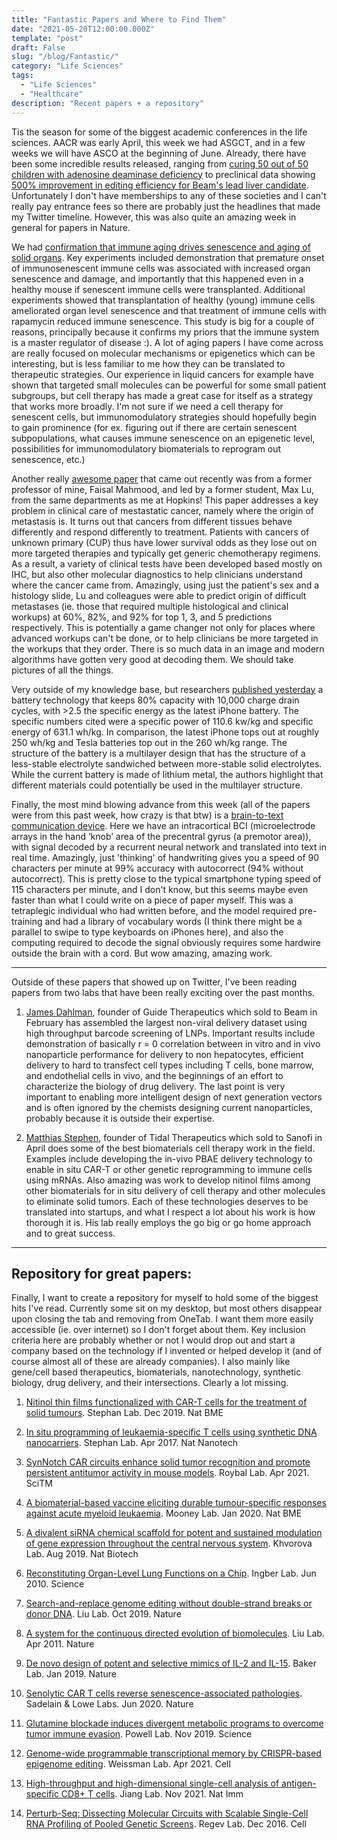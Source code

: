 ```yaml
---
title: "Fantastic Papers and Where to Find Them"
date: "2021-05-20T12:00:00.000Z"
template: "post"
draft: False
slug: "/blog/Fantastic/"
category: "Life Sciences"
tags:
  - "Life Sciences"
  - "Healthcare"
description: "Recent papers + a repository"
---
```


Tis the season for some of the biggest academic conferences in the life sciences. AACR was early April, this week we had ASGCT, and in a few weeks we will have ASCO at the beginning of June. Already, there have been some incredible results released, ranging from [curing 50 out of 50 children with adenosine deaminase deficiency](https://www.nejm.org/doi/full/10.1056/NEJMoa2027675) to preclinical data showing [500% improvement in editing efficiency for Beam's lead liver candidate](https://www.globenewswire.com/news-release/2021/05/11/2226966/0/en/Beam-Therapeutics-Presents-LNP-Formulation-Data-at-ASGCT-and-Reports-First-Quarter-2021-Financial-Results.html). Unfortunately I don't have memberships to any of these societies and I can't really pay entrance fees so there are probably just the headlines that made my Twitter timeline. However, this was also quite an amazing week in general for papers in Nature.

We had [confirmation that immune aging drives senescence and aging of solid organs](https://www.nature.com/articles/s41586-021-03547-7). Key experiments included demonstration that premature onset of immunosenescent immune cells was associated with increased organ senescence and damage, and importantly that this happened even in a healthy mouse if senescent immune cells were transplanted. Additional experiments showed that transplantation of healthy (young) immune cells ameliorated organ level senescence and that treatment of immune cells with rapamycin reduced immune senescence. This study is big for a couple of reasons, principally because it confirms my priors that the immune system is a master regulator of disease :). A lot of aging papers I have come across are really focused on molecular mechanisms or epigenetics which can be interesting, but is less familiar to me how they can be translated to therapeutic strategies. Our experience in liquid cancers for example have shown that targeted small molecules can be powerful for some small patient subgroups, but cell therapy has made a great case for itself as a strategy that works more broadly. I'm not sure if we need a cell therapy for senescent cells, but immunomodulatory strategies should hopefully begin to gain prominence (for ex. figuring out if there are certain senescent subpopulations, what causes immune senescence on an epigenetic level, possibilities for immunomodulatory biomaterials to reprogram out senescence, etc.)

Another really [awesome paper](https://www.nature.com/articles/s41586-021-03512-4) that came out recently was from a former professor of mine, Faisal Mahmood, and led by a former student, Max Lu, from the same departments as me at Hopkins! This paper addresses a key problem in clinical care of mestastatic cancer, namely where the origin of metastasis is. It turns out that cancers from different tissues behave differently and respond differently to treatment. Patients with cancers of unknown primary (CUP) thus have lower survival odds as they lose out on more targeted therapies and typically get generic chemotherapy regimens. As a result, a variety of clinical tests have been developed based mostly on IHC, but also other molecular diagnostics to help clinicians understand where the cancer came from. Amazingly, using just the patient's sex and a histology slide, Lu and colleagues were able to predict origin of difficult metastases (ie. those that required multiple histological and clinical workups) at 60%, 82%, and 92% for top 1, 3, and 5 predictions respectively. This is potentially a game changer not only for places where advanced workups can't be done, or to help clinicians be more targeted in the workups that they order. There is so much data in an image and modern algorithms have gotten very good at decoding them. We should take pictures of all the things.

Very outside of my knowledge base, but researchers [published yesterday](https://www.nature.com/articles/s41586-021-03486-3) a battery technology that keeps 80% capacity with 10,000 charge drain cycles, with >2.5 the specific energy as the latest iPhone battery. The specific numbers cited were a specific power of 110.6 kw/kg and specific energy of 631.1 wh/kg. In comparison, the latest iPhone tops out at roughly 250 wh/kg and Tesla batteries top out in the 260 wh/kg range. The structure of the battery is a multilayer design that has the structure of a less-stable electrolyte sandwiched between more-stable solid electrolytes. While the current battery is made of lithium metal, the authors highlight that different materials could potentially be used in the multilayer structure.

Finally, the most mind blowing advance from this week (all of the papers were from this past week, how crazy is that btw) is a [brain-to-text communication device](https://www.nature.com/articles/s41586-021-03506-2). Here we have an intracortical BCI (microelectrode arrays in the hand ‘knob’ area of the precentral gyrus (a premotor area)), with signal decoded by a recurrent neural network and translated into text in real time. Amazingly, just 'thinking' of handwriting gives you a speed of 90 characters per minute at 99% accuracy with autocorrect (94% without autocorrect). This is pretty close to the typical smartphone typing speed of 115 characters per minute, and I don't know, but this seems maybe even faster than what I could write on a piece of paper myself. This was a tetraplegic individual who had written before, and the model required pre-training and had a library of vocabulary words (I think there might be a parallel to swipe to type keyboards on iPhones here), and also the computing required to decode the signal obviously requires some hardwire outside the brain with a cord. But wow amazing, amazing work.

***

Outside of these papers that showed up on Twitter, I've been reading papers from two labs that have been really exciting over the past months.

1. [James Dahlman](https://www.dahlmanlab.org/), founder of Guide Therapeutics which sold to Beam in February has assembled the largest non-viral delivery dataset using high throughput barcode screening of LNPs. Important results include demonstration of basically r = 0 correlation between in vitro and in vivo nanoparticle performance for delivery to non hepatocytes, efficient delivery to hard to transfect cell types including T cells, bone marrow, and endothelial cells in vivo, and the beginnings of an effort to characterize the biology of drug delivery. The last point is very important to enabling more intelligent design of next generation vectors and is often ignored by the chemists designing current nanoparticles, probably because it is outside their expertise.

2. [Matthias Stephen](https://stephanlab-fhcrc.squarespace.com/), founder of Tidal Therapeutics which sold to Sanofi in April does some of the best biomaterials cell therapy work in the field. Examples include developing the in-vivo PBAE delivery technology to enable in situ CAR-T or other genetic reprogramming to immune cells using mRNAs. Also amazing was work to develop nitinol films among other biomaterials for in situ delivery of cell therapy and other molecules to eliminate solid tumors. Each of these technologies deserves to be translated into startups, and what I respect a lot about his work is how thorough it is. His lab really employs the go big or go home approach and to great success.

***

## Repository for great papers:

Finally, I want to create a repository for myself to hold some of the biggest hits I've read. Currently some sit on my desktop, but most others disappear upon closing the tab and removing from OneTab. I want them more easily accessible (ie. over internet) so I don't forget about them. Key inclusion criteria here are probably whether or not I would drop out and start a company based on the technology if I invented or helped develop it (and of course almost all of these are already companies). I also mainly like gene/cell based therapeutics, biomaterials, nanotechnology, synthetic biology, drug delivery, and their intersections. Clearly a lot missing.

1. [Nitinol thin films functionalized with CAR-T cells for the treatment of solid tumours](https://www.nature.com/articles/s41551-019-0486-0#citeas). Stephan Lab. Dec 2019. Nat BME

2. [In situ programming of leukaemia-specific T cells using synthetic DNA nanocarriers](https://www.nature.com/articles/nnano.2017.57). Stephan Lab. Apr 2017. Nat Nanotech

3. [SynNotch CAR circuits enhance solid tumor recognition and promote persistent antitumor activity in mouse models](https://stm.sciencemag.org/content/13/591/eabd8836). Roybal Lab. Apr 2021. SciTM

4. [A biomaterial-based vaccine eliciting durable tumour-specific responses against acute myeloid leukaemia](https://www.nature.com/articles/s41551-019-0503-3). Mooney Lab. Jan 2020. Nat BME

5. [A divalent siRNA chemical scaffold for potent and sustained modulation of gene expression throughout the central nervous system](https://www.nature.com/articles/s41587-019-0205-0.epdf?sharing_token=P3TE4XJztLU8FNk3mUvzydRgN0jAjWel9jnR3ZoTv0O6ZfgNfj_IJbLNxU9YOZtQgry_cD_iVvDjZuB-GFJFct1xv_-JvLmyHShHEMJgk9QIhwVIXDkvAw4EKxTa_xpStZ5X0R0t3_q7vkNY_SO8lFCQnWVPz_fJatBhZsmlzXxWcmsNJkB_6dT3ZqUy1_kAVZ39SJj7-mMNOQRqzpf0FJmVa59kBDc7Z2ofgIq2chM%3D&tracking_referrer=www.biospace.com). Khvorova Lab. Aug 2019. Nat Biotech

6. [Reconstituting Organ-Level Lung Functions on a Chip](https://science.sciencemag.org/content/328/5986/1662.abstract). Ingber Lab. Jun 2010. Science

7. [Search-and-replace genome editing without double-strand breaks or donor DNA](https://www.nature.com/articles/s41586-019-1711-4;). Liu Lab. Oct 2019. Nature

8. [A system for the continuous directed evolution of biomolecules](https://www.nature.com/articles/nature09929). Liu Lab. Apr 2011. Nature

9. [De novo design of potent and selective mimics of IL-2 and IL-15](https://www.nature.com/articles/s41586-018-0830-7). Baker Lab. Jan 2019. Nature

10. [Senolytic CAR T cells reverse senescence-associated pathologies](https://www.nature.com/articles/s41586-020-2403-9). Sadelain & Lowe Labs. Jun 2020. Nature

11. [Glutamine blockade induces divergent metabolic programs to overcome tumor immune evasion](https://science.sciencemag.org/content/366/6468/1013.abstract). Powell Lab. Nov 2019. Science

12. [Genome-wide programmable transcriptional memory by CRISPR-based epigenome editing](https://www.sciencedirect.com/science/article/pii/S0092867421003536?casa_token=5VMYg8MT8TUAAAAA:sMEfwutRjkwK9EaM1CZLgF9byts-cuvXk0miqHHwIUy1zWlZ9dtJuInh7qvFOu66nWPemf8c). Weissman Lab. Apr 2021. Cell

13. [High-throughput and high-dimensional single-cell analysis of antigen-specific CD8+ T cells](https://www.nature.com/articles/s41590-021-01073-2). Jiang Lab. Nov 2021. Nat Imm

14. [Perturb-Seq: Dissecting Molecular Circuits with Scalable Single-Cell RNA Profiling of Pooled Genetic Screens](https://www.cell.com/cell/comments/S0092-8674%2816%2931610-5). Regev Lab. Dec 2016. Cell
